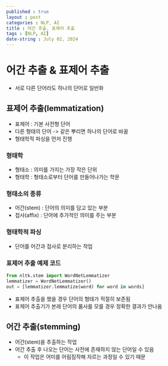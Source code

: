 ```yaml
---
published : true
layout : post
categories : NLP, AI
title : 어간 추출, 표제어 추출
tags : [NLP, AI]
date-string : July 02, 2024
---
```


# 어간 추출 & 표제어 추출
- 서로 다른 단어라도 하나의 단어로 일반화

## 표제어 추출(lemmatization)
- 표제어 : 기본 사전형 단어
- 다른 형태의 단어 -> 같은 뿌리면 하나의 단어로 바꿈
- 형태학적 파싱을 먼저 진행

### 형태학
- 형태소 : 의미를 가지는 가장 작은 단위
- 형태학 : 형태소로부터 단어를 만들어나가는 학문

### 형태소의 종류
- 어간(stem) : 단어의 의미를 담고 있는 부분
- 접사(affix) : 단어에 추가적인 의미를 주는 부분

### 형태학적 파싱
- 단어를 어간과 접사로 분리하는 작업

### 표제어 추출 예제 코드

```python
from nltk.stem import WordNetLemmatizer
lemmatizer = WordNetLemmatizer()
out = [lemmatizer.lemmatize(word) for word in words]
```

- 표제어 추출을 했을 경우 단어의 형태가 적절히 보존됨
- 표제어 추출기가 본래 단어의 품사를 모를 경우 정확한 결과가 안나옴

## 어간 추출(stemming)
- 어간(stem)을 추출하는 작업
- 어간 추출 후 나오는 단어는 사전에 존재하지 않는 단어일 수 있음
  - 이 작업은 어미를 어림짐작해 자르는 과정일 수 있기 때문

